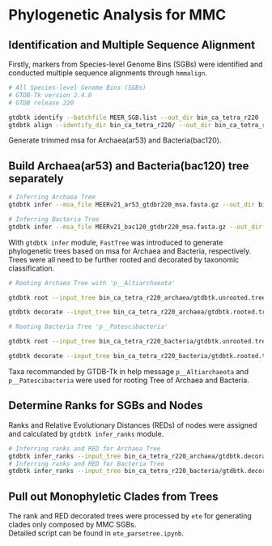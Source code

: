 # Phylogenetic Analysis for MMC  

## Identification and Multiple Sequence Alignment  
  
Firstly, markers from Species-level Genome Bins (SGBs) were identified and conducted multiple sequence alignments through `hmmalign`.

```bash
# All Species-level Genome Bins (SGBs)
# GTDB-Tk version 2.4.0
# GTDB release 220

gtdbtk identify --batchfile MEER_SGB.list --out_dir bin_ca_tetra_r220 --cpus 64 -x fa
gtdbtk align --identify_dir bin_ca_tetra_r220/ --out_dir bin_ca_tetra_r220/ --cpus 64
```
Generate trimmed msa for Archaea(ar53) and Bacteria(bac120).


## Build Archaea(ar53) and Bacteria(bac120) tree separately  

```bash
# Inferring Archaea Tree
gtdbtk infer --msa_file MEERv21_ar53_gtdbr220_msa.fasta.gz --out_dir bin_ca_tetra_r220_archaea --cpus 64

# Inferring Bacteria Tree
gtdbtk infer --msa_file MEERv21_bac120_gtdbr220_msa.fasta.gz --out_dir bin_ca_tetra_r220_bacteria --cpus 64
```

With `gtdbtk infer` module, `FastTree` was introduced to generate phylogenetic trees based on msa for Archaea and Bacteria, respectively. Trees were all need to be further rooted and decorated by taxonomic classification.

```bash
# Rooting Archaea Tree with 'p__Altiarchaeota'

gtdbtk root --input_tree bin_ca_tetra_r220_archaea/gtdbtk.unrooted.tree --outgroup_taxon p__Altiarchaeota --output_tree bin_ca_tetra_r220_archaea/gtdbtk.rooted.tree --gtdbtk_classification_file MEERv21_d95_gtdbr220_ar53_summary.tsv

gtdbtk decorate --input_tree bin_ca_tetra_r220_archaea/gtdbtk.rooted.tree --output_tree bin_ca_tetra_r220_archaea/gtdbtk.decorated.tree --gtdbtk_classification_file MEERv21_d95_gtdbr220_ar53_summary.tsv

# Rooting Bacteria Tree 'p__Patescibacteria'

gtdbtk root --input_tree bin_ca_tetra_r220_bacteria/gtdbtk.unrooted.tree --outgroup_taxon p__Patescibacteria --output_tree bin_ca_tetra_r220_bacteria/gtdbtk.rooted.tree --gtdbtk_classification_file MEERv21_d95_gtdbr220_bac120_summary.tsv

gtdbtk decorate --input_tree bin_ca_tetra_r220_bacteria/gtdbtk.rooted.tree --output_tree bin_ca_tetra_r220_bacteria/gtdbtk.decorated.tree --gtdbtk_classification_file MEERv21_d95_gtdbr220_bac120_summary.tsv
```

Taxa recommanded by GTDB-Tk in help message `p__Altiarchaeota` and `p__Patescibacteria` were used for rooting Tree of Archaea and Bacteria.

## Determine Ranks for SGBs and Nodes

Ranks and Relative Evolutionary Distances (REDs) of nodes were assigned and calculated by `gtdbtk infer_ranks` module.

```bash
# Inferring ranks and RED for Archaea Tree
gtdbtk infer_ranks --input_tree bin_ca_tetra_r220_archaea/gtdbtk.decorated.tree --ingroup_taxon d__Archaea --output_tree bin_ca_tetra_r220_archaea/gtdbtk.infer_RED_ranks.tree
# Inferring ranks and RED for Bacteria Tree
gtdbtk infer_ranks --input_tree bin_ca_tetra_r220_bacteria/gtdbtk.decorated.tree --ingroup_taxon d__Bacteria --output_tree bin_ca_tetra_r220_bacteria/gtdbtk.infer_RED_rankstree
```

## Pull out Monophyletic Clades from Trees

The rank and RED decorated trees were processed by `ete` for generating clades only composed by MMC SGBs.  
Detailed script can be found in `ete_parsetree.ipynb`.